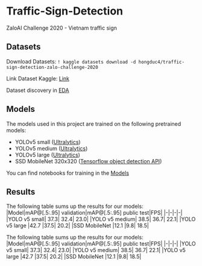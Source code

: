# Traffic-Sign-Detection
ZaloAI Challenge 2020 - Vietnam traffic sign


## Datasets
Download Datasets: ```! kaggle datasets download -d hongduc4/traffic-sign-detection-zalo-challenge-2020 ```

Link Dataset Kaggle: [Link](www.kaggle.com/datasets/hongduc4/traffic-sign-detection-zalo-challenge-2020)

Dataset discovery in [EDA](https://github.com/ducbvh)

## Models
The models used in this project are trained on the following pretrained models:
* YOLOv5 small ([Ultralytics](https://github.com/ultralytics/yolov5))
* YOLOv5 medium ([Ultralytics](https://github.com/ultralytics/yolov5))
* YOLOv5 large ([Ultralytics](https://github.com/ultralytics/yolov5))
* SSD MobileNet 320x320 ([Tensorflow object detection API](https://github.com/tensorflow/models/blob/master/research/object_detection/g3doc/tf2_detection_zoo.md))

 You can find notebooks for training in the [Models](https://github.com/ducbvh)

## Results

The following table sums up the results for our models:
|Model|mAP@[.5:.95] validation|mAP@[.5:.95] public test|FPS|
|-|-|-|-|
|YOLO v5 small| 37.3| 32.4| 23.0|
|YOLO v5 medium| 38.5| 36.7| 22.1|
|YOLO v5 large |42.7 |37.5| 20.2|
|SSD MobileNet |12.1 |9.8| 18.5|

The following table sums up the results for our models:
|Model|mAP@[.5:.95] validation|mAP@[.5:.95] public test|FPS|
|-|-|-|
|YOLO v5 small| 37.3| 32.4| 23.0|
|YOLO v5 medium| 38.5| 36.7| 22.1|
|YOLO v5 large |42.7 |37.5| 20.2|
|SSD MobileNet |12.1 |9.8| 18.5|
